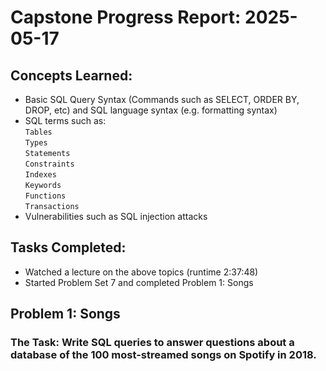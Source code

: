 # Capstone Progress Report: 2025-05-17

## Concepts Learned:
 * Basic SQL Query Syntax (Commands such as SELECT, ORDER BY, DROP, etc) and SQL language syntax (e.g. formatting syntax)
 * SQL terms such as:  
    `Tables`  
    `Types`  
    `Statements`  
    `Constraints`  
    `Indexes`  
    `Keywords`  
    `Functions`  
    `Transactions`  
 * Vulnerabilities such as SQL injection attacks

 ## Tasks Completed:
 * Watched a lecture on the above topics (runtime 2:37:48)
 * Started Problem Set 7 and completed Problem 1: Songs

 ## Problem 1: Songs
 ### The Task: Write SQL queries to answer questions about a database of the 100 most-streamed songs on Spotify in 2018.
 
